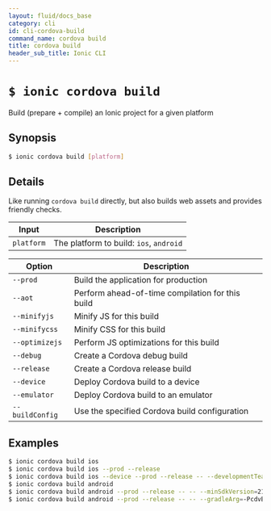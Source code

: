 ```yaml
---
layout: fluid/docs_base
category: cli
id: cli-cordova-build
command_name: cordova build
title: cordova build
header_sub_title: Ionic CLI
---
```


# `$ ionic cordova build`

Build (prepare + compile) an Ionic project for a given platform
## Synopsis

```bash
$ ionic cordova build [platform]
```
  
## Details

Like running `cordova build` directly, but also builds web assets and provides friendly checks.


Input | Description
----- | ----------
`platform` | The platform to build: `ios`, `android`


Option | Description
------ | ----------
`--prod` | Build the application for production
`--aot` | Perform ahead-of-time compilation for this build
`--minifyjs` | Minify JS for this build
`--minifycss` | Minify CSS for this build
`--optimizejs` | Perform JS optimizations for this build
`--debug` | Create a Cordova debug build
`--release` | Create a Cordova release build
`--device` | Deploy Cordova build to a device
`--emulator` | Deploy Cordova build to an emulator
`--buildConfig` | Use the specified Cordova build configuration

## Examples

```bash
$ ionic cordova build ios
$ ionic cordova build ios --prod --release
$ ionic cordova build ios --device --prod --release -- --developmentTeam="ABCD" --codeSignIdentity="iPhone Developer" --provisioningProfile="UUID"
$ ionic cordova build android
$ ionic cordova build android --prod --release -- -- --minSdkVersion=21
$ ionic cordova build android --prod --release -- -- --gradleArg=-PcdvBuildMultipleApks=true
```
